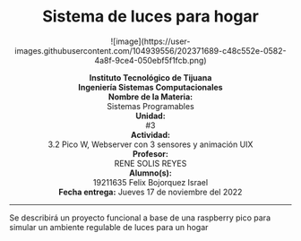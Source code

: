 <h1 align="center"> Sistema de luces para hogar </h1>
<p align="center"> ![image](https://user-images.githubusercontent.com/104939556/202371689-c48c552e-0582-4a8f-9ce4-050ebf5f1fcb.png)</p>

<p align="center"> 
<b>Instituto Tecnológico de Tijuana </b><br><b>Ingeniería Sistemas Computacionales</b><br><b>Nombre de la Materia: </b><br>Sistemas Programables<br><b>Unidad:</b><br>#3 <br><b>Actividad:</b><br>3.2 Pico W, Webserver con 3 sensores y animación UIX<br><b>Profesor: </b><br>RENE SOLIS REYES<br><b>Alumno(s): </b><br>19211635 Felix Bojorquez Israel <br><b>Fecha entrega:</b> Jueves 17 de noviembre del 2022
</p>
<hr>
Se describirá un proyecto funcional a base de una raspberry pico para simular un ambiente regulable de luces para un hogar

